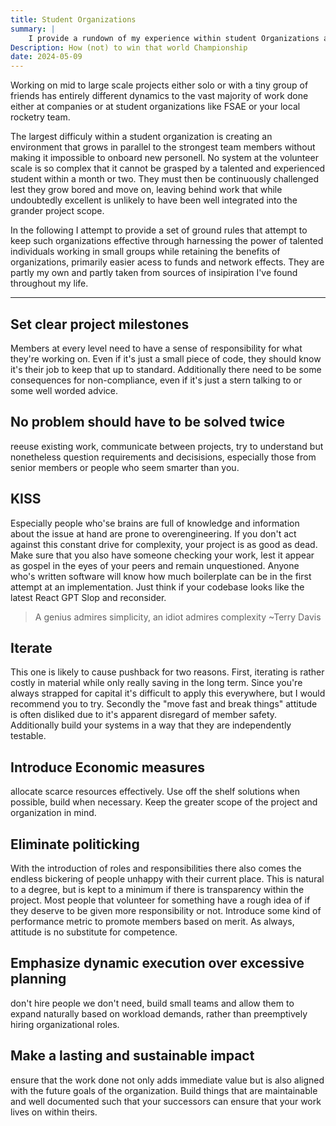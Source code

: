 ```yaml
---
title: Student Organizations
summary: |
    I provide a rundown of my experience within student Organizations and how to avoid complexity within them.
Description: How (not) to win that world Championship
date: 2024-05-09
---
```


Working on mid to large scale projects either solo or with a tiny group of
friends has entirely different dynamics to the vast majority of work done
either at companies or at student organizations like FSAE or your local
rocketry team.

The largest difficuly within a student organization is creating an environment
that grows in parallel to the strongest team members without making it
impossible to onboard new personell. No system at the volunteer scale is so
complex that it cannot be grasped by a talented and experienced student within
a month or two. They must then be continuously challenged lest they grow bored
and move on, leaving behind work that while undoubtedly excellent is unlikely
to have been well integrated into the grander project scope.

In the following I attempt to provide a set of ground rules that attempt to
keep such organizations effective through harnessing the power of talented
individuals working in small groups while retaining the benefits of
organizations, primarily easier acess to funds and network effects. They are
partly my own and partly taken from sources of insipiration I've found
throughout my life.

---

## Set clear project milestones

Members at every level need to have a sense of responsibility for what they're
working on. Even if it's just a small piece of code, they should know it's
their job to keep that up to standard. Additionally there need to be some
consequences for non-compliance, even if it's just a stern talking to or some
well worded advice.

## No problem should have to be solved twice
reeuse existing work, communicate between projects, try to understand but
nonetheless question requirements and decisisions, especially those from senior
members or people who seem smarter than you.

## KISS
Especially people who'se brains are full of knowledge and information about the
issue at hand are prone to overengineering. If you don't act against this
constant drive for complexity, your project is as good as dead. Make sure that
you also have someone checking your work, lest it appear as gospel in the eyes
of your peers and remain unquestioned. Anyone who's written software will know
how much boilerplate can be in the first attempt at an implementation. Just
think if your codebase looks like the latest React GPT Slop and reconsider.
> A genius admires simplicity, an idiot admires complexity ~Terry Davis

## Iterate
This one is likely to cause pushback for two reasons. First, iterating is
rather costly in material while only really saving in the long term. Since
you're always strapped for capital it's difficult to apply this everywhere, but
I would recommend you to try. Secondly the "move fast and break things"
attitude is often disliked due to it's apparent disregard of member safety.
Additionally build your systems in a way that they are independently testable.
## Introduce Economic measures
allocate scarce resources effectively. Use off the shelf solutions when
possible, build when necessary. Keep the greater scope of the project and
organization in mind.

## Eliminate politicking
With the introduction of roles and responsibilities there also comes the
endless bickering of people unhappy with their current place. This is natural
to a degree, but is kept to a minimum if there is transparency within the
project. Most people that volunteer for something have a rough idea of if they
deserve to be given more responsibility or not. Introduce some kind of
performance metric to promote members based on merit. As always, attitude is no
substitute for competence.
## Emphasize dynamic execution over excessive planning
don't hire people we don't need, build small teams and allow them to expand
naturally based on workload demands, rather than preemptively hiring
organizational roles.

## Make a lasting and sustainable impact

ensure that the work done not only adds immediate value but is also aligned
with the future goals of the organization. Build things that are maintainable
and well documented such that your successors can ensure that your work lives
on within theirs.
